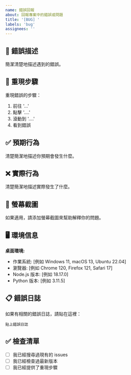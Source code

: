 ```yaml
---
name: 錯誤回報
about: 回報專案中的錯誤或問題
title: '[BUG] '
labels: 'bug'
assignees: ''
---
```


## 🐛 錯誤描述
簡潔清楚地描述遇到的錯誤。

## 🔄 重現步驟
重現錯誤的步驟：
1. 前往 '...'
2. 點擊 '....'
3. 滾動到 '....'
4. 看到錯誤

## ✅ 預期行為
清楚簡潔地描述你預期會發生什麼。

## ❌ 實際行為
清楚簡潔地描述實際發生了什麼。

## 📸 螢幕截圖
如果適用，請添加螢幕截圖來幫助解釋你的問題。

## 🖥️ 環境信息
**桌面環境:**
- 作業系統: [例如 Windows 11, macOS 13, Ubuntu 22.04]
- 瀏覽器: [例如 Chrome 120, Firefox 121, Safari 17]
- Node.js 版本: [例如 18.17.0]
- Python 版本: [例如 3.11.5]

## 📋 錯誤日誌
如果有相關的錯誤日誌，請貼在這裡：

```
貼上錯誤日誌
```

## ✅ 檢查清單
- [ ] 我已經搜尋過現有的 issues
- [ ] 我已經檢查過最新版本
- [ ] 我已經提供了重現步驟